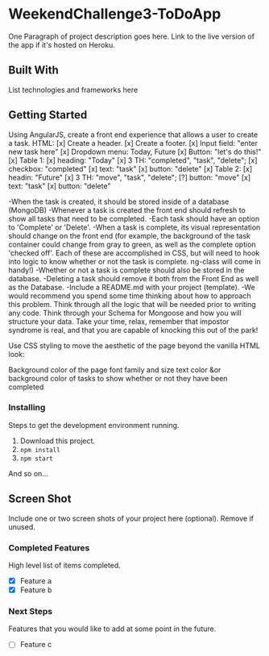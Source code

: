 # WeekendChallenge3-ToDoApp

One Paragraph of project description goes here. Link to the live version of the app if it's hosted on Heroku.

## Built With

List technologies and frameworks here

## Getting Started

Using AngularJS, create a front end experience that allows a user to create a task.
HTML:
[x]  Create a header.
[x]  Create a footer.
[x]  Input field: "enter new task here"
[x]  Dropdown menu: Today, Future
[x]  Button: "let's do this!"
[x]  Table 1: 
    [x]  heading: "Today" 
    [x]  3 TH: "completed", "task", "delete";
    [x]  checkbox: "completed"
    [x]  text: "task"
    [x]  button: "delete"
[x]  Table 2:
    [x]  headin: "Future"
    [x]  3 TH: "move", "task", "delete";
    [?]  button: "move"
    [x]  text: "task"
    [x]  button: "delete"


-When the task is created, it should be stored inside of a database (MongoDB)
-Whenever a task is created the front end should refresh to show all tasks that need to be completed.
-Each task should have an option to 'Complete' or 'Delete'.
-When a task is complete, its visual representation should change on the front end (for example, the background of the task container could change from gray to green, as well as the complete option 'checked off'. Each of these are accomplished in CSS, but will need to hook into logic to know whether or not the task is complete. ng-class will come in handy!)
-Whether or not a task is complete should also be stored in the database.
-Deleting a task should remove it both from the Front End as well as the Database.
-Include a README.md with your project (template).
-We would recommend you spend some time thinking about how to approach this problem. Think through all the logic that will be needed prior to writing any code. Think through your Schema for Mongoose and how you will structure your data. Take your time, relax, remember that impostor syndrome is real, and that you are capable of knocking this out of the park!

Use CSS styling to move the aesthetic of the page beyond the vanilla HTML look:

Background color of the page
font family and size
text color &or background color of tasks to show whether or not they have been completed

### Installing

Steps to get the development environment running.

1. Download this project.
2. `npm install`
3. `npm start`

And so on...

## Screen Shot

Include one or two screen shots of your project here (optional). Remove if unused.

### Completed Features

High level list of items completed.

- [x] Feature a
- [x] Feature b

### Next Steps

Features that you would like to add at some point in the future.

- [ ] Feature c

